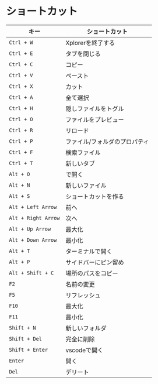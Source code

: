 # ショートカット

| キー                  | ショートカット         |
| ------------------- | --------------- |
| `Ctrl + W`          | Xplorerを終了する    |
| `Ctrl + E`          | タブを閉じる          |
| `Ctrl + C`          | コピー             |
| `Ctrl + V`          | ペースト            |
| `Ctrl + X`          | カット             |
| `Ctrl + A`          | 全て選択            |
| `Ctrl + H`          | 隠しファイルをトグル      |
| `Ctrl + O`          | ファイルをプレビュー      |
| `Ctrl + R`          | リロード            |
| `Ctrl + P`          | ファイル/フォルダのプロパティ |
| `Ctrl + F`          | 検索ファイル          |
| `Ctrl + T`          | 新しいタブ           |
| `Alt + O`           | で開く             |
| `Alt + N`           | 新しいファイル         |
| `Alt + S`           | ショートカットを作る      |
| `Alt + Left Arrow`  | 前へ              |
| `Alt + Right Arrow` | 次へ              |
| `Alt + Up Arrow`    | 最大化             |
| `Alt + Down Arrow`  | 最小化             |
| `Alt + T`           | ターミナルで開く        |
| `Alt + P`           | サイドバーにピン留め      |
| `Alt + Shift + C`   | 場所のパスをコピー       |
| `F2`                | 名前の変更           |
| `F5`                | リフレッシュ          |
| `F10`               | 最大化             |
| `F11`               | 最小化             |
| `Shift + N`         | 新しいフォルダ         |
| `Shift + Del`       | 完全に削除           |
| `Shift + Enter`     | vscodeで開く       |
| `Enter`             | 開く              |
| `Del`               | デリート            |
